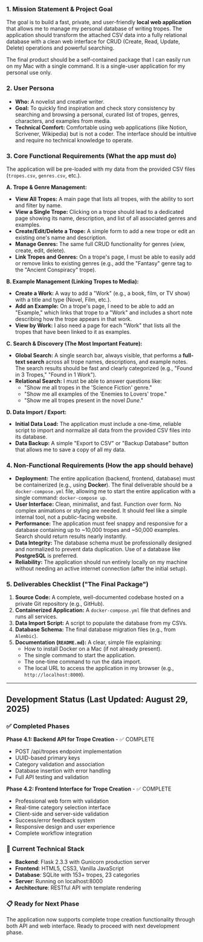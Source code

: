 ### 1. Mission Statement & Project Goal

The goal is to build a fast, private, and user-friendly **local web application** that allows me to manage my personal database of writing tropes. The application should transform the attached CSV data into a fully relational database with a clean web interface for CRUD (Create, Read, Update, Delete) operations and powerful searching.

The final product should be a self-contained package that I can easily run on my Mac with a single command. It is a single-user application for my personal use only.

### 2. User Persona

- **Who:** A novelist and creative writer.
- **Goal:** To quickly find inspiration and check story consistency by searching and browsing a personal, curated list of tropes, genres, characters, and examples from media.
- **Technical Comfort:** Comfortable using web applications (like Notion, Scrivener, Wikipedia) but is not a coder. The interface should be intuitive and require no technical knowledge to operate.

### 3. Core Functional Requirements (What the app must do)

The application will be pre-loaded with my data from the provided CSV files (`tropes.csv`, `genres.csv`, etc.).

**A. Trope & Genre Management:**

- **View All Tropes:** A main page that lists all tropes, with the ability to sort and filter by name.
- **View a Single Trope:** Clicking on a trope should lead to a dedicated page showing its name, description, and list of all associated genres and examples.
- **Create/Edit/Delete a Trope:** A simple form to add a new trope or edit an existing one's name and description.
- **Manage Genres:** The same full CRUD functionality for genres (view, create, edit, delete).
- **Link Tropes and Genres:** On a trope's page, I must be able to easily add or remove links to existing genres (e.g., add the "Fantasy" genre tag to the "Ancient Conspiracy" trope).

**B. Example Management (Linking Tropes to Media):**

- **Create a Work:** A way to add a "Work" (e.g., a book, film, or TV show) with a title and type (Novel, Film, etc.).
- **Add an Example:** On a trope's page, I need to be able to add an "Example," which links that trope to a "Work" and includes a short note describing how the trope appears in that work.
- **View by Work:** I also need a page for each "Work" that lists all the tropes that have been linked to it as examples.

**C. Search & Discovery (The Most Important Feature):**

- **Global Search:** A single search bar, always visible, that performs a **full-text search** across all trope names, descriptions, and example notes. The search results should be fast and clearly categorized (e.g., "Found in 3 Tropes," "Found in 1 Work").
- **Relational Search:** I must be able to answer questions like:
    - "Show me all tropes in the 'Science Fiction' genre."
    - "Show me all examples of the 'Enemies to Lovers' trope."
    - "Show me all tropes present in the novel *Dune*."

**D. Data Import / Export:**

- **Initial Data Load:** The application must include a one-time, reliable script to import and normalize all data from the provided CSV files into its database.
- **Data Backup:** A simple "Export to CSV" or "Backup Database" button that allows me to save a copy of all my data.

### 4. Non-Functional Requirements (How the app should behave)

- **Deployment:** The entire application (backend, frontend, database) must be containerized (e.g., using **Docker**). The final deliverable should be a `docker-compose.yml` file, allowing me to start the entire application with a single command: `docker-compose up`.
- **User Interface:** Clean, minimalist, and fast. Function over form. No complex animations or styling are needed. It should feel like a simple internal tool, not a public-facing website.
- **Performance:** The application must feel snappy and responsive for a database containing up to ~10,000 tropes and ~50,000 examples. Search should return results nearly instantly.
- **Data Integrity:** The database schema must be professionally designed and normalized to prevent data duplication. Use of a database like **PostgreSQL** is preferred.
- **Reliability:** The application should run entirely locally on my machine without needing an active internet connection (after the initial setup).

### 5. Deliverables Checklist ("The Final Package")

1. **Source Code:** A complete, well-documented codebase hosted on a private Git repository (e.g., GitHub).
2. **Containerized Application:** A `docker-compose.yml` file that defines and runs all services.
3. **Data Import Script:** A script to populate the database from my CSVs.
4. **Database Schema:** The final database migration files (e.g., from `Alembic`).
5. **Documentation (`README.md`):** A clear, simple file explaining:
    - How to install Docker on a Mac (if not already present).
    - The single command to start the application.
    - The one-time command to run the data import.
    - The local URL to access the application in my browser (e.g., `http://localhost:8000`).

---

## Development Status (Last Updated: August 29, 2025)

### ✅ **Completed Phases**

**Phase 4.1: Backend API for Trope Creation** - ✅ COMPLETE
- POST /api/tropes endpoint implementation
- UUID-based primary keys
- Category validation and association
- Database insertion with error handling
- Full API testing and validation

**Phase 4.2: Frontend Interface for Trope Creation** - ✅ COMPLETE
- Professional web form with validation
- Real-time category selection interface  
- Client-side and server-side validation
- Success/error feedback system
- Responsive design and user experience
- Complete workflow integration

### 🚀 **Current Technical Stack**
- **Backend**: Flask 2.3.3 with Gunicorn production server
- **Frontend**: HTML5, CSS3, Vanilla JavaScript
- **Database**: SQLite with 153+ tropes, 23 categories
- **Server**: Running on localhost:8000
- **Architecture**: RESTful API with template rendering

### 📋 **Ready for Next Phase**
The application now supports complete trope creation functionality through both API and web interface. Ready to proceed with next development phase.
